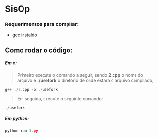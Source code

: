 # SisOp

### Requerimentos para compilar: 
- gcc instaldo

## Como rodar o código: 

##### Em c:
> Primeiro execute o comando a seguir, sendo **2.cpp** o nome do arquivo e **./usefork** o diretório de onde estará o arquivo compilado;
~~~javascript
g++ ./2.cpp -o ./usefork
~~~
> Em seguida, execute o seguinte comando:
~~~javascript
./usefork
~~~

##### Em python:
~~~python
python run 3.py
~~~

